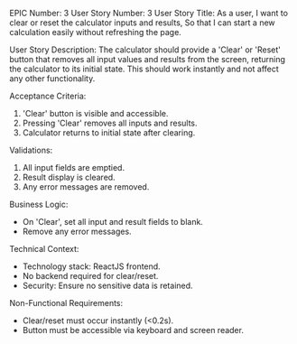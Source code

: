 EPIC Number: 3
User Story Number: 3
User Story Title: As a user, I want to clear or reset the calculator inputs and results, So that I can start a new calculation easily without refreshing the page.

User Story Description: The calculator should provide a 'Clear' or 'Reset' button that removes all input values and results from the screen, returning the calculator to its initial state. This should work instantly and not affect any other functionality.

Acceptance Criteria:
1. 'Clear' button is visible and accessible.
2. Pressing 'Clear' removes all inputs and results.
3. Calculator returns to initial state after clearing.

Validations:
1. All input fields are emptied.
2. Result display is cleared.
3. Any error messages are removed.

Business Logic:
- On 'Clear', set all input and result fields to blank.
- Remove any error messages.

Technical Context:
- Technology stack: ReactJS frontend.
- No backend required for clear/reset.
- Security: Ensure no sensitive data is retained.

Non-Functional Requirements:
- Clear/reset must occur instantly (<0.2s).
- Button must be accessible via keyboard and screen reader.
